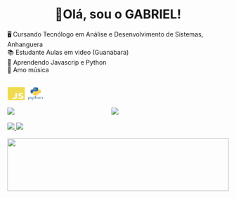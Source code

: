 <h1 align = "center">👋Olá, sou o GABRIEL!</h1>

🖥️ Cursando Tecnólogo em Análise e Desenvolvimento de Sistemas, Anhanguera <br>
📚 Estudante Aulas em video (Guanabara) <br>
🌱 Aprendendo Javascrip e Python <br>
🎵 Amo música <br>
<br>

<div>
    <img align="center" alt="Nick-Js" height="30" width="40" src="https://raw.githubusercontent.com/devicons/devicon/master/icons/javascript/javascript-plain.svg"> 
    <img align="center" alt="Nick-Python" height="30" width="40" src="https://raw.githubusercontent.com/devicons/devicon/master/icons/python/python-original-wordmark.svg">
<br> <br>
</div>
<img align="left"  width="47%"  src="https://github-readme-stats.vercel.app/api?username=Gabrielbsxs&show_icons=true&theme=chartreuse-dark" />
<img align="left" width="47%" src="https://github-readme-stats.vercel.app/api/top-langs/?username=Gabrielbsxs&layout=compact&theme=chartreuse-dark" />
<br><br>
<div> 
    <a href="https://www.instagram.com/KALLYS_21/" target="_blank">
        <img src="https://img.shields.io/badge/-Instagram-red?style=for-the-badge&logo=instagram&logoColor=white" target="_blank">
    </a>
    <a href="mailto:gabrielbsilva.ads@gmail.com" target="_blank">
        <img src="https://img.shields.io/badge/-Email-%23333?style=for-the-badge&logo=Mail.Ru&logoColor=white" target="_blank">
    </a>
</div>
<br>
<img src="https://camo.githubusercontent.com/dab392b684423e8a0b0b27b9c57cce1b031f54487903b5a98097bcbf166ea741/68747470733a2f2f6d656469612e67697068792e636f6d2f6d656469612f76312e59326c6b505463354d4749334e6a4578e280a6396e61575a66596e6c666157516d593351395a772f4e48767630426f336f4771316554424464312f67697068792e676966" width="100%" height="120px">
